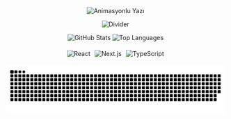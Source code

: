 <!-- README.md -->
<div align="center">
  <img
    src="https://readme-typing-svg.demolab.com?font=Fira+Code&size=30&duration=3000&pause=1000&color=45D1F7&center=true&vCenter=true&width=500&lines=Merhaba+👋;Ben+Frontend+Geliştiriciyim;React%2C+Next.js+ve+TypeScript;Open+Source+Severim🚀"
    alt="Animasyonlu Yazı"
  />

  ![Divider](https://raw.githubusercontent.com/andreasbm/readme/master/assets/lines/colored.png)
  
  <!-- Hareketli GitHub İstatistikleri -->
  <img
    src="https://github-readme-stats.vercel.app/api?username=emirhandegirmen&show_icons=true&theme=radical"
    alt="GitHub Stats"
    height="160"
  />
  <img
    src="https://github-readme-stats.vercel.app/api/top-langs/?username=emirhandegirmen&layout=compact&theme=radical"
    alt="Top Languages"
    height="160"
  />
  
  <!-- Hareketli Teknoloji İkonları -->
  <div style="display: flex; gap: 10px; justify-content: center; margin: 20px 0;">
    <img src="https://img.shields.io/badge/React-20232A?style=for-the-badge&logo=react&logoColor=61DAFB" alt="React" />
    <img src="https://img.shields.io/badge/Next.js-000000?style=for-the-badge&logo=nextdotjs&logoColor=white" alt="Next.js" />
    <img src="https://img.shields.io/badge/TypeScript-007ACC?style=for-the-badge&logo=typescript&logoColor=white" alt="TypeScript" />
  </div>
  
  <!-- Wave Animasyonu -->
  <picture>
    <source
      media="(prefers-color-scheme: dark)"
      srcset="https://raw.githubusercontent.com/platane/platane/output/github-contribution-grid-snake-dark.svg"
    >
    <source
      media="(prefers-color-scheme: light)"
      srcset="https://raw.githubusercontent.com/platane/platane/output/github-contribution-grid-snake.svg"
    >
    <img
      alt="github-snake"
      src="https://raw.githubusercontent.com/platane/platane/output/github-contribution-grid-snake.svg"
    >
  </picture>
</div>
